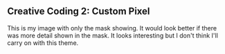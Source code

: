 ## Creative Coding 2: Custom Pixel
This is my image with only the mask showing. It would look better if there was more detail shown in the mask. It looks interesting but I don't think I'll carry on with this theme.